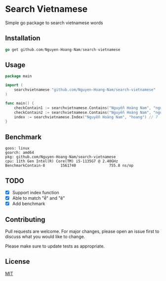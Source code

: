# Search Vietnamese

Simple go package to search vietnamese words

## Installation

```go
go get github.com/Nguyen-Hoang-Nam/search-vietnamese
```

## Usage

```go
package main

import (
    searchvietnamese "github.com/Nguyen-Hoang-Nam/search-vietnamese"
)

func main() {
    checkContain1 := searchvietnamese.Contains("Nguyễn Hoàng Nam", "nguyen") // true
    checkContain2 := searchvietnamese.Contains("Nguyễn Hoàng Nam", "nguyên") // true
    index := searchvietnamese.Index("Nguyễn Hoàng Nam", "hoang") // 7
}
```

## Benchmark

```text
goos: linux
goarch: amd64
pkg: github.com/Nguyen-Hoang-Nam/search-vietnamese
cpu: 11th Gen Intel(R) Core(TM) i5-1135G7 @ 2.40GHz
BenchmarkContain-8       1561740               755.8 ns/op
```

## TODO

- [x] Support index function
- [x] Able to match "ễ" and "ê"
- [x] Add benchmark

## Contributing

Pull requests are welcome. For major changes,
please open an issue first to discuss what you would like to change.

Please make sure to update tests as appropriate.

## License

[MIT](https://choosealicense.com/licenses/mit/)

